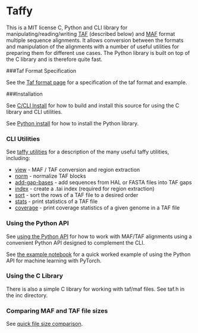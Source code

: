 # Taffy

This is a MIT license C, Python and CLI library for manipulating/reading/writing [TAF](https://github.com/ComparativeGenomicsToolkit/taffy/docs/taf_format.md) (described below) and 
[MAF](https://genome.ucsc.edu/FAQ/FAQformat.html#format5) format multiple
sequence alignments. It allows conversion between the formats and manipulation of the alignments with a number of useful utilities for preparing them for different use cases. The Python library is built
on top of the C library and is therefore quite fast.

###Taf Format Specification

See the [Taf format page](https://github.com/ComparativeGenomicsToolkit/taffy/blob/main/docs/taf_format.md) for a specification of the taf format and example.

###Installation

See [C/CLI Install](https://github.com/ComparativeGenomicsToolkit/taffy/blob/main/docs/c_cli_lib_install.md) for how to build and install this source for using the C library and CLI utilities.

See [Python install](https://github.com/ComparativeGenomicsToolkit/taffy/blob/main/docs/py_install.md) for how to install the Python library.

### CLI Utilities

See [taffy utilities](https://github.com/ComparativeGenomicsToolkit/taffy/blob/main/docs/taffy_utilities.md) for a description of the many useful taffy utilities, including:

 * [view]()     -      MAF / TAF conversion and region extraction
 * [norm]()     -      normalize TAF blocks 
 * [add-gap-bases]() - add sequences from HAL or FASTA files into TAF gaps
 * [index]()   -       create a .tai index (required for region extraction)
 * [sort]()    -       sort the rows of a TAF file to a desired order           
 * [stats]()   -       print statistics of a TAF file
 * [coverage]() -      print coverage statistics of a given genome in a TAF file

### Using the Python API

See [using the Python API](https://github.com/ComparativeGenomicsToolkit/taffy/blob/main/docs/py_usage.md) for how to work with MAF/TAF alignments using a convenient Python API designed to complement the CLI.

See [the example notebook](https://github.com/ComparativeGenomicsToolkit/taffy/blob/main/examples/learning_phyloP.ipynb) for a quick worked example of using the Python API for machine learning with PyTorch.

### Using the C Library

There is also a simple C library for working with taf/maf files. See taf.h in the
inc directory.

### Comparing MAF and TAF file sizes

See [quick file size comparison](https://github.com/ComparativeGenomicsToolkit/taffy/blob/main/docs/comparison_stats.md).
